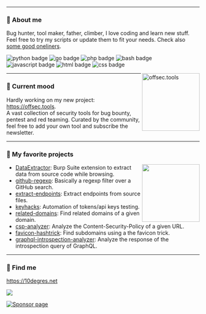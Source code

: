 

---

### 🧔 About me

Bug hunter, tool maker, father, climber, I love coding and learn new stuff.  
Feel free to try my scripts or update them to fit your needs.
Check also [some good oneliners](https://gist.github.com/gwen001).  
<p>
    <img src="https://img.shields.io/badge/-python-green" alt="python badge">
    <img src="https://img.shields.io/badge/-go-red" alt="go badge">
    <img src="https://img.shields.io/badge/-php-blue" alt="php badge">
    <img src="https://img.shields.io/badge/-bash-orange" alt="bash badge">
    <img src="https://img.shields.io/badge/-javascript-yellow" alt="javascript badge">
    <img src="https://img.shields.io/badge/-html-purple" alt="html badge">
    <img src="https://img.shields.io/badge/-css-pink" alt="css badge">
</p>

<img align="right" src="https://offsec.tools/img/preview.png" alt="offsec.tools" height="150">

---

### 💾 Current mood

Hardly working on my new project: https://offsec.tools.  
A vast collection of security tools for bug bounty, pentest and red teaming.
Curated by the community, feel free to add your own tool and subscribe the newsletter.


---

### 🥰 My favorite projects
<img align="right" src="https://i.giphy.com/media/JIX9t2j0ZTN9S/giphy.webp" height="150" />

- [DataExtractor](https://github.com/gwen001/DataExtractor): Burp Suite extension to extract data from source code while browsing.  
- [github-regexp](https://github.com/gwen001/github-regexp): Basically a regexp filter over a GitHub search.  
- [extract-endpoints](https://github.com/gwen001/extract-endpoints): Extract endpoints from source files.  
- [keyhacks](https://github.com/gwen001/keyhacks): Automation of tokens/api keys testing.  
- [related-domains](https://github.com/gwen001/related-domains): Find related domains of a given domain.  
- [csp-analyzer](https://github.com/gwen001/csp-analyzer): Analyze the Content-Security-Policy of a given URL.  
- [favicon-hashtrick](https://github.com/gwen001/favicon-hashtrick): Find subdomains using a the favicon trick.  
- [graphql-introspection-analyzer](https://github.com/gwen001/graphql-introspection-analyzer): Analyze the response of the introspection query of GraphQL.  

---

### 📧 Find me

https://10degres.net  

<a href="https://twitter.com/gwendallecoguic"><img src="https://img.shields.io/twitter/follow/gwendallecoguic.svg?logo=twitter"></a>

[![Sponsor page](https://raw.githubusercontent.com/gwen001/10degres_hugo/master/static/assets/img/github-sponsor.png)](https://github.com/sponsors/gwen001)
